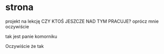 # strona
projekt na lekcję
CZY KTOŚ JESZCZE NAD TYM PRACUJE?
oprócz mnie oczywiście

tak jest panie komorniku

Oczywiście że  tak
